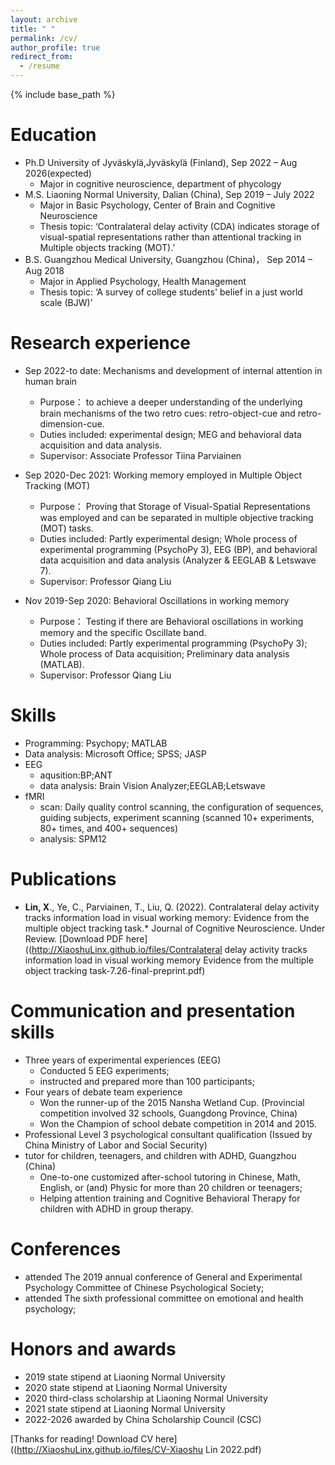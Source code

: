 ```yaml
---
layout: archive
title: " "
permalink: /cv/
author_profile: true
redirect_from:
  - /resume
---
```


{% include base_path %}

Education
======
* Ph.D University of Jyväskylä,Jyväskylä (Finland), Sep 2022 – Aug 2026(expected)
     *  Major in cognitive neuroscience, department of phycology
* M.S. Liaoning Normal University, Dalian (China), Sep 2019 – July 2022
     *  Major in Basic Psychology, Center of Brain and Cognitive Neuroscience
     *  Thesis topic: ‘Contralateral delay activity (CDA) indicates storage of visual-spatial representations rather than attentional tracking in Multiple objects tracking (MOT).’
* B.S. Guangzhou Medical University, Guangzhou (China)， Sep 2014 – Aug 2018
     *  Major in Applied Psychology, Health Management
     *  Thesis topic: ‘A survey of college students' belief in a just world scale (BJW)’

Research experience
======
* Sep 2022-to date: Mechanisms and development of internal attention in human brain
  * Purpose： to achieve a deeper understanding of the underlying brain mechanisms of the two retro cues: retro-object-cue and retro-dimension-cue.
  * Duties included: experimental design; MEG and behavioral data acquisition and data analysis.
  * Supervisor: Associate Professor Tiina Parviainen
  
* Sep 2020-Dec 2021: Working memory employed in Multiple Object Tracking (MOT)
  * Purpose： Proving that Storage of Visual-Spatial Representations was employed and can be separated in multiple objective tracking (MOT) tasks.
  * Duties included:  Partly experimental design; Whole process of experimental programming (PsychoPy 3), EEG (BP), and behavioral data acquisition and data analysis (Analyzer & EEGLAB & Letswave 7).
  * Supervisor: Professor Qiang Liu

* Nov 2019-Sep 2020: Behavioral Oscillations in working memory 
  * Purpose： Testing if there are Behavioral oscillations in working memory and the specific Oscillate band.
  * Duties included:  Partly experimental programming (PsychoPy 3); Whole process of Data acquisition; Preliminary data analysis (MATLAB).
  * Supervisor: Professor Qiang Liu

  
Skills
======
* Programming: Psychopy; MATLAB
* Data analysis: Microsoft Office; SPSS; JASP
* EEG
  * aqusition:BP;ANT
  * data analysis: Brain Vision Analyzer;EEGLAB;Letswave 
* fMRI 
  * scan: Daily quality control scanning, the configuration of sequences, guiding subjects, experiment scanning (scanned 10+ experiments, 80+ times, and 400+ sequences)
  * analysis: SPM12

Publications
======
* **Lin, X**., Ye, C., Parviainen, T., Liu, Q. (2022). Contralateral delay activity tracks information load in visual working memory: Evidence from the multiple object tracking task.* Journal of Cognitive Neuroscience. Under Review.  [Download PDF here]((http://XiaoshuLinx.github.io/files/Contralateral delay activity tracks information load in visual working memory Evidence from the multiple object tracking task-7.26-final-preprint.pdf)

Communication and presentation skills
======
* Three years of experimental experiences (EEG)
  * Conducted 5 EEG experiments;
  * instructed and prepared more than 100 participants;
* Four years of debate team experience
  * Won the runner-up of the 2015 Nansha Wetland Cup.
    (Provincial competition involved 32 schools, Guangdong Province, China)
  * Won the Champion of school debate competition in 2014 and 2015.
* Professional Level 3 psychological consultant qualification
  (Issued by China Ministry of Labor and Social Security)
* tutor for children, teenagers, and children with ADHD, Guangzhou (China)
   * One-to-one customized after-school tutoring in Chinese, Math, English, or (and) Physic for more than 20 children or teenagers; 
   * Helping attention training and Cognitive Behavioral Therapy for children with ADHD in group therapy.  

Conferences
======
* attended The 2019 annual conference of General and Experimental Psychology Committee of Chinese Psychological Society;
* attended The sixth professional committee on emotional and health psychology; 

Honors and awards
======
* 2019 state stipend at Liaoning Normal University
* 2020 state stipend at Liaoning Normal University
* 2020 third-class scholarship at Liaoning Normal University
* 2021 state stipend at Liaoning Normal University
* 2022-2026 awarded by China Scholarship Council (CSC)

[Thanks for reading! Download CV here]((http://XiaoshuLinx.github.io/files/CV-Xiaoshu Lin 2022.pdf)

